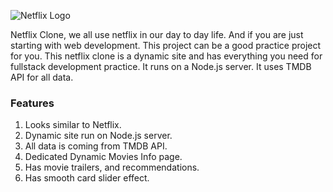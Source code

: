 <!-- ![Thumbnail]() -->

![Netflix Logo](https://github.com/kunaal438/netflix-clone-2.0/blob/master/public/img/logo.png?raw=true)

Netflix Clone, we all use netflix in our day to day life. And if you are just starting with web development. This project can be a good practice project for you. This netflix clone is a dynamic site and has everything you need for fullstack development practice. It runs on a Node.js server. It uses TMDB API for all data.

### Features

1. Looks similar to Netflix.
2. Dynamic site run on Node.js server.
3. All data is coming from TMDB API.
4. Dedicated Dynamic Movies Info page.
5. Has movie trailers, and recommendations.
6. Has smooth card slider effect.

